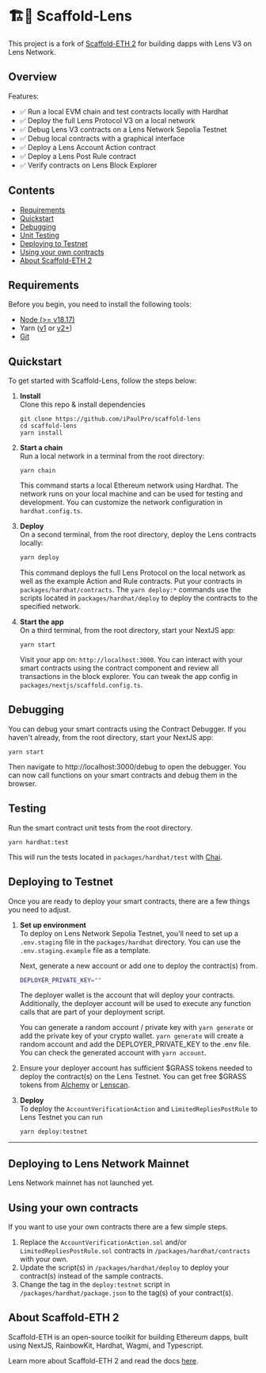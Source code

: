 # 🏗🌿 Scaffold-Lens

This project is a fork of [Scaffold-ETH 2](https://github.com/scaffold-eth/scaffold-eth-2) for building dapps with Lens V3 on Lens Network.

## Overview

Features:
- ✅ Run a local EVM chain and test contracts locally with Hardhat
- ✅ Deploy the full Lens Protocol V3 on a local network
- ✅ Debug Lens V3 contracts on a Lens Network Sepolia Testnet
- ✅ Debug local contracts with a graphical interface
- ✅ Deploy a Lens Account Action contract
- ✅ Deploy a Lens Post Rule contract
- ✅ Verify contracts on Lens Block Explorer

## Contents

- [Requirements](#requirements)
- [Quickstart](#quickstart)
- [Debugging](#debugging)
- [Unit Testing](#testing)
- [Deploying to Testnet](#deploying-to-testnet)
- [Using your own contracts](#using-your-own-contracts)
- [About Scaffold-ETH 2](#about-scaffold-eth-2)

## Requirements

Before you begin, you need to install the following tools:

- [Node (>= v18.17)](https://nodejs.org/en/download/)
- Yarn ([v1](https://classic.yarnpkg.com/en/docs/install/) or [v2+](https://yarnpkg.com/getting-started/install))
- [Git](https://git-scm.com/downloads)

## Quickstart

To get started with Scaffold-Lens, follow the steps below:

1. **Install**  
   Clone this repo & install dependencies
    ```shell
    git clone https://github.com/iPaulPro/scaffold-lens
    cd scaffold-lens
    yarn install
    ```

2. **Start a chain**  
   Run a local network in a terminal from the root directory:
    ```shell
    yarn chain
    ```

   This command starts a local Ethereum network using Hardhat. The network runs on your local machine and can be used for testing and development. You can customize the network configuration in `hardhat.config.ts`.

3. **Deploy**  
   On a second terminal, from the root directory, deploy the Lens contracts locally:
    ```bash
    yarn deploy
    ```

   This command deploys the full Lens Protocol on the local network as well as the example Action and Rule contracts. Put your contracts  in `packages/hardhat/contracts`. The `yarn deploy:*` commands use the scripts located in `packages/hardhat/deploy` to deploy the contracts to the specified network.

4. **Start the app**  
   On a third terminal, from the root directory, start your NextJS app:
    ```shell
    yarn start
    ```

   Visit your app on: `http://localhost:3000`. You can interact with your smart contracts using the contract component and review all transactions in the block explorer. You can tweak the app config in `packages/nextjs/scaffold.config.ts`.
   
## Debugging

You can debug your smart contracts using the Contract Debugger. If you haven't already, from the root directory, start your NextJS app:
```shell
yarn start
```

Then navigate to http://localhost:3000/debug to open the debugger. You can now call functions on your smart contracts and debug them in the browser.

## Testing

Run the smart contract unit tests from the root directory.
```shell
yarn hardhat:test
```

This will run the tests located in `packages/hardhat/test` with [Chai](https://github.com/chaijs/chai).

## Deploying to Testnet

Once you are ready to deploy your smart contracts, there are a few things you need to adjust.

1. **Set up environment**  
   To deploy on Lens Network Sepolia Testnet, you'll need to set up a `.env.staging` file in the `packages/hardhat` directory. You can use the `.env.staging.example` file as a template.

   Next, generate a new account or add one to deploy the contract(s) from.
   ```bash
   DEPLOYER_PRIVATE_KEY=""
   ```

   The deployer wallet is the account that will deploy your contracts. Additionally, the deployer account will be used to execute any function calls that are part of your deployment script.

   You can generate a random account / private key with `yarn generate` or add the private key of your crypto wallet. `yarn generate` will create a random account and add the DEPLOYER_PRIVATE_KEY to the .env file. You can check the generated account with `yarn account`.

2. Ensure your deployer account has sufficient \$GRASS tokens needed to deploy the contract(s) on the Lens Testnet. You can get free \$GRASS tokens from [Alchemy](https://www.alchemy.com/faucets/lens-sepolia/) or [Lenscan](https://testnet.lenscan.io/faucet).

3. **Deploy**  
   To deploy the `AccountVerificationAction` and `LimitedRepliesPostRule` to Lens Testnet you can run

   ```shell
   yarn deploy:testnet
   ```
---

## Deploying to Lens Network Mainnet

Lens Network mainnet has not launched yet.

## Using your own contracts

If you want to use your own contracts there are a few simple steps. 

1. Replace the `AccountVerificationAction.sol` and/or `LimitedRepliesPostRule.sol` contracts in `/packages/hardhat/contracts` with your own. 
2. Update the script(s) in `/packages/hardhat/deploy` to deploy your contract(s) instead of the sample contracts.
3. Change the tag in the `deploy:testnet` script in `/packages/hardhat/package.json` to the tag(s) of your contract(s).

## About Scaffold-ETH 2

Scaffold-ETH is an open-source toolkit for building Ethereum dapps, built using NextJS, RainbowKit, Hardhat, Wagmi, and Typescript.

Learn more about Scaffold-ETH 2 and read the docs [here](https://github.com/scaffold-eth/scaffold-eth-2).
